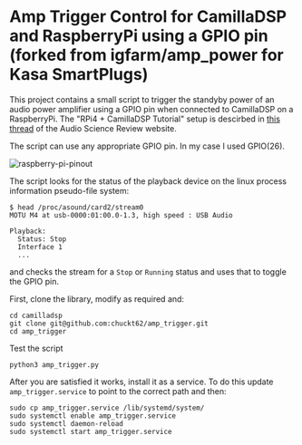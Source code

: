 # Amp Trigger Control for CamillaDSP and RaspberryPi using a GPIO pin (forked from igfarm/amp_power for Kasa SmartPlugs)

This project contains a small script to trigger the standyby power of an audio power amplifier using a GPIO pin when connected to CamillaDSP on a RaspberryPi. The "RPi4 + CamillaDSP Tutorial" setup is descirbed in [this thread](https://www.audiosciencereview.com/forum/index.php?threads/rpi4-camilladsp-tutorial.29656/) of the Audio Science Review website.

The script can use any appropriate GPIO pin. In my case I used GPIO(26).

![raspberry-pi-pinout](https://user-images.githubusercontent.com/5959044/198881674-b7f59858-7659-4ca4-82b4-c1a1d28edce7.png)

The script looks for the status of the playback device on the linux process information pseudo-file system:
```
$ head /proc/asound/card2/stream0
MOTU M4 at usb-0000:01:00.0-1.3, high speed : USB Audio

Playback:
  Status: Stop
  Interface 1
  ...
```

and checks the stream for a `Stop` or `Running` status and uses that to toggle the GPIO pin.

First, clone the library, modify as required and:

```
cd camilladsp
git clone git@github.com:chuckt62/amp_trigger.git
cd amp_trigger
```

Test the script
```
python3 amp_trigger.py
```

After you are satisfied it works, install it as a service. To do this update `amp_trigger.service` to point to the correct path and then:

```
sudo cp amp_trigger.service /lib/systemd/system/
sudo systemctl enable amp_trigger.service
sudo systemctl daemon-reload
sudo systemctl start amp_trigger.service
```
